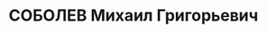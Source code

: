 ---
title: СОБОЛЕВ Михаил Григорьевич
description: "1896 р., м. Рильськ Курської обл. (Росія), єврей, освіта початкова,\
  \ член КП(б)У до 1937 р. Проживав у м. Кам’янці-Подільському, зав. міськфінвідділу.\
  \ \n  Заарештований 25.10.37. Звинувачення: член контрреволюційної організації.\
  \ Військколегією Верховного Суду СРСР 27.12.37 засуджений на 20 років позбавлення\
  \ волі. \n  Реабілітований військколегією Верховного Суду СРСР 12.10.57."
---